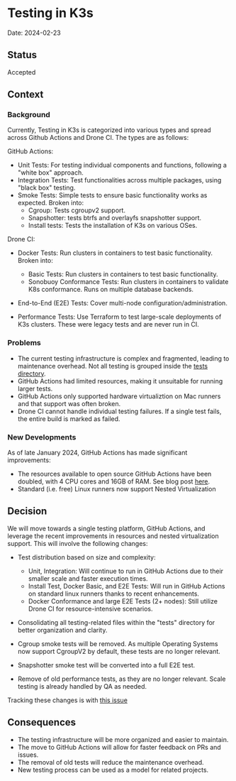 # Testing in K3s

Date: 2024-02-23

## Status

Accepted

## Context

### Background

Currently, Testing in K3s is categorized into various types and spread across Github Actions and Drone CI. The types are as follows:

GitHub Actions:
- Unit Tests: For testing individual components and functions, following a "white box" approach.
- Integration Tests: Test functionalities across multiple packages, using "black box" testing.
- Smoke Tests: Simple tests to ensure basic functionality works as expected. Broken into:
    - Cgroup: Tests cgroupv2 support.
    - Snapshotter: tests btrfs and overlayfs snapshotter support.
    - Install tests: Tests the installation of K3s on various OSes.

Drone CI:
- Docker Tests: Run clusters in containers to test basic functionality. Broken into:
    - Basic Tests: Run clusters in containers to test basic functionality.
    - Sonobuoy Conformance Tests: Run clusters in containers to validate K8s conformance. Runs on multiple database backends.
- End-to-End (E2E) Tests: Cover multi-node configuration/administration.

- Performance Tests: Use Terraform to test large-scale deployments of K3s clusters. These were legacy tests and are never run in CI.

### Problems

- The current testing infrastructure is complex and fragmented, leading to maintenance overhead. Not all testing is grouped inside the [tests directory](../../tests/).
- GitHub Actions had limited resources, making it unsuitable for running larger tests.
- GitHub Actions only supported hardware virtualiztion on Mac runners and that support was often broken.
- Drone CI cannot handle individual testing failures. If a single test fails, the entire build is marked as failed.

### New Developments

As of late January 2024, GitHub Actions has made significant improvements:
- The resources available to open source GitHub Actions have been doubled, with 4 CPU cores and 16GB of RAM. See blog post [here](https://github.blog/2024-01-17-github-hosted-runners-double-the-power-for-open-source/).
- Standard (i.e. free) Linux runners now support Nested Virtualization

## Decision

We will move towards a single testing platform, GitHub Actions, and leverage the recent improvements in resources and nested virtualization support. This will involve the following changes:

- Test distribution based on size and complexity:
    - Unit, Integration: Will continue to run in GitHub Actions due to their smaller scale and faster execution times.
    - Install Test, Docker Basic, and E2E Tests: Will run in GitHub Actions on standard linux runners thanks to recent enhancements.
    - Docker Conformance and large E2E Tests (2+ nodes): Still utilize Drone CI for resource-intensive scenarios.

- Consolidating all testing-related files within the "tests" directory for better organization and clarity.
- Cgroup smoke tests will be removed. As multiple Operating Systems now support CgroupV2 by default, these tests are no longer relevant.
- Snapshotter smoke test will be converted into a full E2E test.
- Remove of old performance tests, as they are no longer relevant. Scale testing is already handled by QA as needed. 

Tracking these changes is with [this issue](https://github.com/k3s-io/k3s/issues/9477)

## Consequences

- The testing infrastructure will be more organized and easier to maintain.
- The move to GitHub Actions will allow for faster feedback on PRs and issues.
- The removal of old tests will reduce the maintenance overhead.
- New testing process can be used as a model for related projects.

